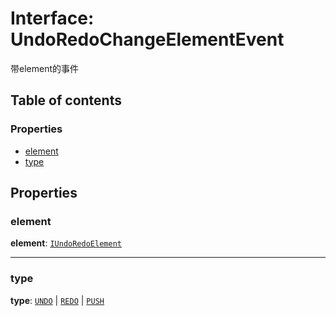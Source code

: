 # Interface: UndoRedoChangeElementEvent

带element的事件

## Table of contents

### Properties

* [element](/auto-docs/fixed-history-plugin/interfaces/UndoRedoChangeElementEvent.md#element)
* [type](/auto-docs/fixed-history-plugin/interfaces/UndoRedoChangeElementEvent.md#type)

## Properties

### element

**element**: [`IUndoRedoElement`](/auto-docs/fixed-history-plugin/interfaces/IUndoRedoElement.md)

***

### type

**type**: [`UNDO`](/auto-docs/fixed-history-plugin/enums/UndoRedoChangeType.md#undo) | [`REDO`](/auto-docs/fixed-history-plugin/enums/UndoRedoChangeType.md#redo) | [`PUSH`](/auto-docs/fixed-history-plugin/enums/UndoRedoChangeType.md#push)
